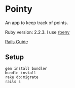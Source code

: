 # Pointy

An app to keep track of points.

Ruby version: 2.2.3. I use [rbenv](https://github.com/rbenv/rbenv)

[Rails Guide](http://guides.rubyonrails.org/getting_started.html)

## Setup

```
gem install bundler
bundle install
rake db:migrate
rails s
```
